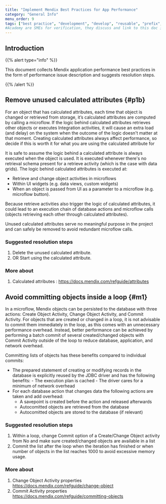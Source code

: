 ```yaml
---
title: "Implement Mendix Best Practices for App Performance"
category: "General Info"
menu_order: 9
tags: ["best practice", "development", "develop", "reusable", "prefix", "performance"]
#Academy are SMEs for verification, they discuss and link to this doc in training
---
```


## Introduction

{{% alert type="info" %}}

This document collects Mendix application performance best practices in the form of performance issue description and suggests resolution steps.

{{% /alert %}}

## Remove unused calculated attributes {#p1b}

For an object that has calculated attributes, each time that object is changed or retrieved from storage, it’s calculated attributes are computed by calling a microflow. If the logic behind calculated attributes retrieves other objects or executes Integration activities, it will cause an extra load (and delay) on the system when the outcome of the logic doesn't matter at that moment. Creating calculated attributes always affect performance, so decide if this is worth it for what you are using the calculated attribute for

It is safe to assume the logic behind a calculated attribute is always executed when the object is used. It is executed whenever there's no retrieval schema present for a retrieve activity (which is the case with data grids). The logic behind calculated attributes is executed at:

- Retrieve and change object activities in microflows
- Within UI widgets (e.g. data views, custom widgets)
- When an object is passed from UI as a parameter to a microflow (e.g. microflow button).

Because retrieve activities also trigger the logic of calculated attributes, it could lead to an execution chain of database actions and microflow calls (objects retrieving each other through calculated attributes).

Unused calculated attributes serve no meaningful purpose in the project and can safely be removed to avoid redundant microflow calls.

### Suggested resolution steps

1. Delete the unused calculated attribute.
2. OR Start using the calculated attribute.

### More about

1. Calculated attributes : https://docs.mendix.com/refguide/attributes

## Avoid committing objects inside a loop {#m1}

In a microflow, Mendix objects can be persisted to the database with three actions: Create Object Activity, Change Object Activity, and Commit Activity. For objects that are created or changed in a loop, it is not advisable to commit them immediately in the loop, as this comes with an unnecessary performance overhead. Instead, better performance can be achieved by performing a batch commit of several created/changed objects with Commit Activity outside of the loop to reduce database, application, and network overhead.

Committing lists of objects has these benefits compared to individual commits:

- The prepared statement of creating or modifying records in the database is explicitly reused by the JDBC driver and has the following benefits:
        - The execution plan is cached
        - The driver cares for a minimum of network overhead
- For each database action that changes data the following actions are taken and add overhead:
    - A savepoint is created before the action and released afterwards
    - Autocomitted objects are retrieved from the database
    - Autocomitted objects are stored to the database (if relevant)

### Suggested resolution steps

1. Within a loop, change Commit option of a Create/Change Object activity from No and make sure created/changed objects are available in a list
2. Commit the list after the loop when the iteration has finished or when number of objects in the list reaches 1000 to avoid excessive memory usage.

### More about

1. Change Object Activity properties https://docs.mendix.com/refguide/change-object
2. Commit Activity properties https://docs.mendix.com/refguide/committing-objects
